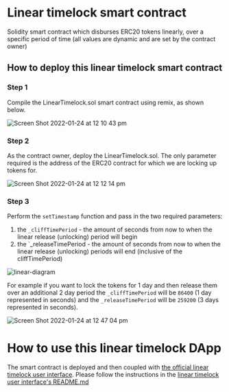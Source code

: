 # Linear timelock smart contract
Solidity smart contract which disburses ERC20 tokens linearly, over a specific period of time (all values are dynamic and are set by the contract owner)

## How to deploy this linear timelock smart contract

### Step 1
Compile the LinearTimelock.sol smart contract using remix, as shown below.

![Screen Shot 2022-01-24 at 12 10 43 pm](https://user-images.githubusercontent.com/9831342/150711101-ad2b274a-2b34-4de5-b8ed-5a592b765471.png)

### Step 2
As the contract owner, deploy the LinearTimelock.sol. The only parameter required is the address of the ERC20 contract for which we are locking up tokens for.

![Screen Shot 2022-01-24 at 12 12 14 pm](https://user-images.githubusercontent.com/9831342/150711254-60441ff7-3fd5-4d1d-8005-eb73af1aebe2.png)

### Step 3
Perform the `setTimestamp` function and pass in the two required parameters:
1. the `_cliffTimePeriod` - the amount of seconds from now to when the linear release (unlocking) period will begin
2. the `_releaseTimePeriod - the amount of seconds from now to when the linear release (unlocking) periods will end (inclusive of the cliffTimePeriod)

![linear-diagram](https://user-images.githubusercontent.com/9831342/150713492-ab7eba3a-207f-4e58-a94c-a2cee8181c37.jpg)

For example if you want to lock the tokens for 1 day and then release them over an additional 2 day period the `_cliffTimePeriod` will be `86400` (1 day represented in seconds) and the `_releaseTimePeriod` will be `259200` (3 days represented in seconds).

![Screen Shot 2022-01-24 at 12 47 04 pm](https://user-images.githubusercontent.com/9831342/150713778-6c2d76ec-f0f6-4acb-b401-9991d0c7e781.png)

# How to use this linear timelock DApp
The smart contract is deployed and then coupled with [the official linear timelock user interface](https://www.npmjs.com/package/linear-timelock-token-user-interface). Please follow the instructions in the [linear timelock user interface's README.md](https://github.com/second-state/linear-timelock-user-interface/blob/main/README.md)
